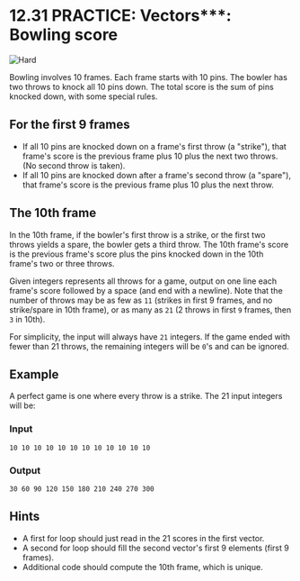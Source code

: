 # 12.31 PRACTICE: Vectors***: Bowling score
![Hard]

Bowling involves 10 frames.
Each frame starts with 10 pins.
The bowler has two throws to knock all 10 pins down.
The total score is the sum of pins knocked down, with some special rules.

## For the first 9 frames
* If all 10 pins are knocked down on a frame's first throw (a "strike"), that frame's score is the previous frame plus 10 plus the next two throws.
(No second throw is taken).
* If all 10 pins are knocked down after a frame's second throw (a "spare"), that frame's score is the previous frame plus 10 plus the next throw.

## The 10th frame
In the 10th frame, if the bowler's first throw is a strike,
or the first two throws yields a spare, the bowler gets a third throw.
The 10th frame's score is the previous frame's score plus the pins knocked down in the 10th frame's two or three throws.

Given integers represents all throws for a game,
output on one line each frame's score followed by a space
(and end with a newline).
Note that the number of throws may be as few as `11`
(strikes in first 9 frames, and no strike/spare in 10th frame),
or as many as `21` (2 throws in first `9` frames, then `3` in 10th).

For simplicity, the input will always have `21` integers.
If the game ended with fewer than 21 throws,
the remaining integers will be `0`'s and can be ignored.

## Example
A perfect game is one where every throw is a strike.
The 21 input integers will be:

### Input
```
10 10 10 10 10 10 10 10 10 10 10 10
```

### Output
```
30 60 90 120 150 180 210 240 270 300
```

## Hints
* A first for loop should just read in the 21 scores in the first vector.
* A second for loop should fill the second vector's first 9 elements
(first 9 frames).
* Additional code should compute the 10th frame, which is unique.

[Hard]: https://flat.badgen.net/badge/Hard/★★★☆/red
